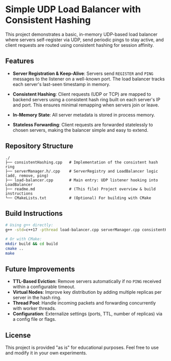 # Simple UDP Load Balancer with Consistent Hashing

This project demonstrates a basic, in-memory UDP-based load balancer where servers self-register via UDP, send periodic pings to stay active, and client requests are routed using consistent hashing for session affinity.

## Features

* **Server Registration & Keep-Alive**: Servers send `REGISTER` and `PING` messages to the listener on a well-known port. The load balancer tracks each server's last-seen timestamp in memory.

* **Consistent Hashing**: Client requests (UDP or TCP) are mapped to backend servers using a consistent hash ring built on each server's IP and port. This ensures minimal remapping when servers join or leave.

* **In-Memory State**: All server metadata is stored in process memory.

* **Stateless Forwarding**: Client requests are forwarded statelessly to chosen servers, making the balancer simple and easy to extend.

## Repository Structure

```text
./
├── consistentHashing.cpp   # Implementation of the consistent hash ring
├── serverManager.h/.cpp    # ServerRegistry and LoadBalancer logic (add, remove, ping)
├── load-balancer.cpp       # Main entry: UDP listener hooking into LoadBalancer
├── readme.md               # (This file) Project overview & build instructions
└── CMakeLists.txt          # (Optional) For building with CMake
```

## Build Instructions

```bash
# Using g++ directly:
g++ -std=c++17 -pthread load-balancer.cpp serverManager.cpp consistentHashing.cpp -o udp_load_balancer

# Or with CMake:
mkdir build && cd build
cmake ..
make
```

## Future Improvements

- **TTL-Based Eviction**: Remove servers automatically if no `PING` received within a configurable timeout.
- **Virtual Nodes**: Improve key distribution by adding multiple replicas per server in the hash ring.
- **Thread Pool**: Handle incoming packets and forwarding concurrently with worker threads.
- **Configuration**: Externalize settings (ports, TTL, number of replicas) via a config file or flags.

## License

This project is provided "as is" for educational purposes. Feel free to use and modify it in your own experiments.